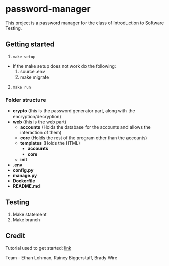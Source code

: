 # password-manager

This project is a password manager for the class of Introduction to Software Testing.

## Getting started

1. `make setup`
- If the make setup does not work do the following:
  1. source .env
  2. make migrate
2. `make run`

### Folder structure

- **crypto** (this is the password generator part, along with the encryption/decryption)
- **web** (this is the web part)
    - **accounts** (Holds the database for the accounts and allows the interaction of them)
    - **core** (Holds the rest of the program other than the accounts)
    - **templates** (Holds the HTML)
        - **accounts**
        - **core**
    - **__init__**
- **.env**
- **config.py**
- **manage.py**
- **Dockerfile**
- **README.md**

## Testing

1. Make statement
2. Make branch

## Credit
Tutorial used to get started: [link](https://www.freecodecamp.org/news/how-to-setup-user-authentication-in-flask/)

Team - Ethan Lohman, Rainey Biggerstaff, Brady Wire
